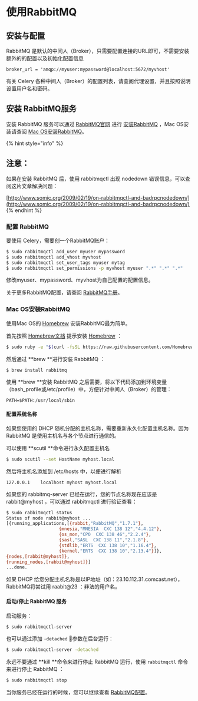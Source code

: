 # 使用RabbitMQ

## 安装与配置

RabbitMQ 是默认的中间人（Broker），只需要配置连接的URL即可，不需要安装额外的的配置以及初始化配置信息

```
broker_url = 'amqp://myuser:mypassword@localhost:5672/myvhost'
```

有关 Celery 各种中间人（Broker）的配置列表，请查阅代理设置，并且按照说明设置用户名和密码。

## 安装 RabbitMQ服务

安装 RabbitMQ 服务可以通过 [RabbitMQ官网](https://www.rabbitmq.com/download.html) 进行 [安装RabbitMQ](https://www.rabbitmq.com/install.html) ，Mac OS安装请查阅 [Mac OS安装RabbitMQ](shi-yong-rabbitmq.md#mac-os-an-zhuang-rabbitmq)。

{% hint style="info" %}
## 注意：

如果在安装 RabbitMQ 后，使用 rabbitmqctl 出现 nodedown 错误信息，可以查阅这片文章解决问题：

[http://www.somic.org/2009/02/19/on-rabbitmqctl-and-badrpcnodedown/](http://www.somic.org/2009/02/19/on-rabbitmqctl-and-badrpcnodedown/)
{% endhint %}

### 配置 RabbitMQ

要使用 Celery，需要创一个RabbitMQ账户：

```bash
$ sudo rabbitmqctl add_user myuser mypassword
$ sudo rabbitmqctl add_vhost myvhost
$ sudo rabbitmqctl set_user_tags myuser mytag
$ sudo rabbitmqctl set_permissions -p myvhost myuser ".*" ".*" ".*"
```

修改myuser、mypassword、myvhost为自己配置的配置信息。

关于更多RabbitMQ配置，请查阅 [RabbitMQ手册](https://www.rabbitmq.com/admin-guide.html)。

### Mac OS安装RabbitMQ

使用Mac OS的 [Homebrew](https://github.com/Homebrew/brew) 安装RabbitMQ最为简单。

首先按照 [Homebrew文档](https://docs.brew.sh) 提示安装 [Homebrew](https://github.com/Homebrew/brew) ：

```bash
$ sudo ruby -e "$(curl -fsSL https://raw.githubusercontent.com/Homebrew/install/master/install)"
```

然后通过 **brew **进行安装 RabbitMQ ：

```aspnet
$ brew install rabbitmq
```

使用 **brew **安装 RabbitMQ 之后需要，将以下代码添加到环境变量（bash_profile或/etc/profile）中，方便针对中间人（Broker）的管理：

```
PATH=$PATH:/usr/local/sbin
```

#### 配置系统名称

如果您使用的 DHCP 随机分配的主机名称，需要重新永久化配置主机名称。因为 RabbitMQ 是使用主机名与各个节点进行通信的。

可以使用 **scutil **命令进行永久配置主机名

```bash
$ sudo scutil --set HostName myhost.local
```

然后将主机名添加到 /etc/hosts 中，以便进行解析

```
127.0.0.1    localhost myhost myhost.local
```

如果您的 rabbitmq-server 已经在运行，您的节点名称现在应该是 rabbit@myhost ，可以通过 rabbitmqctl 进行验证查看：

```bash
$ sudo rabbitmqctl status
Status of node rabbit@myhost ...
[{running_applications,[{rabbit,"RabbitMQ","1.7.1"},
                    {mnesia,"MNESIA  CXC 138 12","4.4.12"},
                    {os_mon,"CPO  CXC 138 46","2.2.4"},
                    {sasl,"SASL  CXC 138 11","2.1.8"},
                    {stdlib,"ERTS  CXC 138 10","1.16.4"},
                    {kernel,"ERTS  CXC 138 10","2.13.4"}]},
{nodes,[rabbit@myhost]},
{running_nodes,[rabbit@myhost]}]
...done.
```

如果 DHCP 给您分配主机名称是以IP地址（如：23.10.112.31.comcast.net），RabbitMQ将尝试用 raabit@23 ：非法的用户名。

#### 启动/停止 RabbitMQ 服务

启动服务：

```bash
$ sudo rabbitmqctl-server
```

也可以通过添加 `-detached` 参数在后台运行：

```bash
$ sudo rabbitmqctl-server -detached
```

永远不要通过 **kill **命令来进行停止 RabbitMQ 运行，使用 `rabbitmqctl` 命令来进行停止 RabbitMQ ：

```bash
$ sudo rabbitmqctl stop
```

当你服务已经在运行的时候，您可以继续查看 [RabbitMQ配置](shi-yong-rabbitmq.md#pei-zhi-rabbitmq)。

